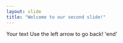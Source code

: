 ```yaml
---
layout: slide
title: "Welcome to our second slide!"
---
```

Your text
Use the left arrow to go back!
'end'
